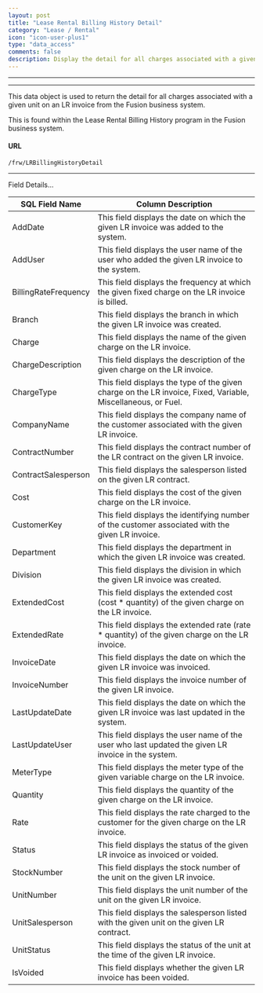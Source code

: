 ```yaml
---
layout: post
title: "Lease Rental Billing History Detail"
category: "Lease / Rental" 
icon: "icon-user-plus1"
type: "data_access" 
comments: false
description: Display the detail for all charges associated with a given unit on an LR invoice from the Fusion business system
---
```


---
---

This data object is used to return the detail for all charges associated with a given unit on an LR invoice from the Fusion business system.

This is found within the Lease Rental Billing History program in the Fusion business system.

 
#### URL 
```
/frw/LRBillingHistoryDetail
``` 

<hr>
Field Details...

| **SQL Field Name**   | **Column Description**                                                                                       |
|---|---|
| AddDate              | This field displays the date on which the given LR invoice was added to the system.                          |
| AddUser              | This field displays the user name of the user who added the given LR invoice to the system.                  |
| BillingRateFrequency | This field displays the frequency at which the given fixed charge on the LR invoice is billed.               |
| Branch               | This field displays the branch in which the given LR invoice was created.                                    |
| Charge               | This field displays the name of the given charge on the LR invoice.                                          |
| ChargeDescription    | This field displays the description of the given charge on the LR invoice.                                   |
| ChargeType           | This field displays the type of the given charge on the LR invoice, Fixed, Variable, Miscellaneous, or Fuel. |
| CompanyName          | This field displays the company name of the customer associated with the given LR invoice.                   |
| ContractNumber       | This field displays the contract number of the LR contract on the given LR invoice.                          |
| ContractSalesperson  | This field displays the salesperson listed on the given LR contract.                                         |
| Cost                 | This field displays the cost of the given charge on the LR invoice.                                          |
| CustomerKey          | This field displays the identifying number of the customer associated with the given LR invoice.             |
| Department           | This field displays the department in which the given LR invoice was created.                                |
| Division             | This field displays the division in which the given LR invoice was created.                                  |
| ExtendedCost         | This field displays the extended cost (cost \* quantity) of the given charge on the LR invoice.              |
| ExtendedRate         | This field displays the extended rate (rate \* quantity) of the given charge on the LR invoice.              |
| InvoiceDate          | This field displays the date on which the given LR invoice was invoiced.                                     |
| InvoiceNumber        | This field displays the invoice number of the given LR invoice.                                              |
| LastUpdateDate       | This field displays the date on which the given LR invoice was last updated in the system.                   |
| LastUpdateUser       | This field displays the user name of the user who last updated the given LR invoice in the system.           |
| MeterType            | This field displays the meter type of the given variable charge on the LR invoice.                           |
| Quantity             | This field displays the quantity of the given charge on the LR invoice.                                      |
| Rate                 | This field displays the rate charged to the customer for the given charge on the LR invoice.                 |
| Status               | This field displays the status of the given LR invoice as invoiced or voided.                                |
| StockNumber          | This field displays the stock number of the unit on the given LR invoice.                                    |
| UnitNumber           | This field displays the unit number of the unit on the given LR invoice.                                     |
| UnitSalesperson      | This field displays the salesperson listed with the given unit on the given LR contract.                     |
| UnitStatus           | This field displays the status of the unit at the time of the given LR invoice.                              |
| IsVoided             | This field displays whether the given LR invoice has been voided.                                            |

